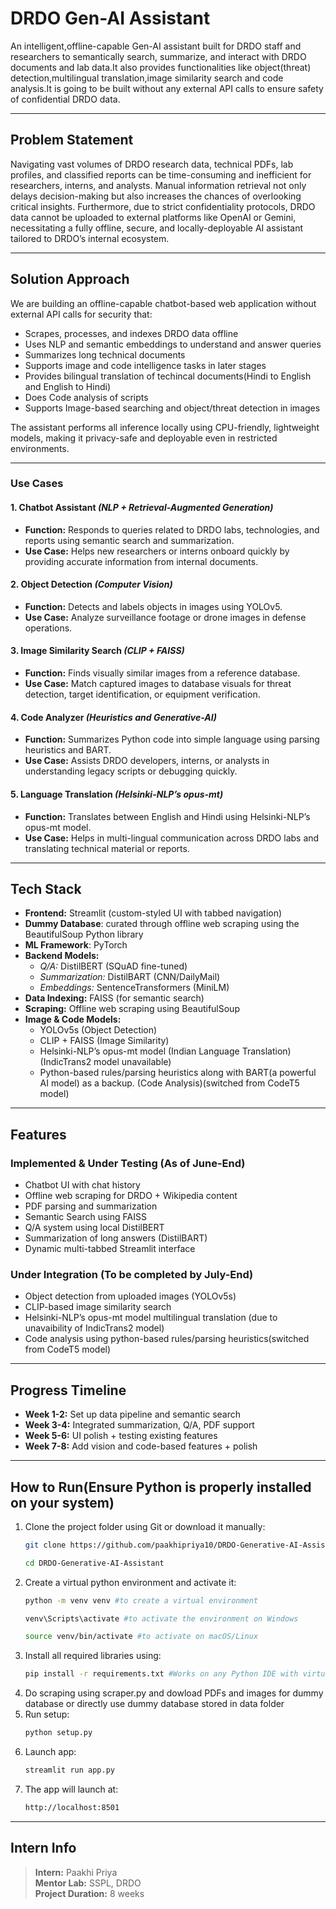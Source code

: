#  DRDO Gen-AI Assistant

An intelligent,offline-capable Gen-AI assistant built for DRDO staff and researchers to semantically search, summarize, and interact with DRDO documents and lab data.It also provides functionalities like object(threat) detection,multilingual translation,image similarity search and code analysis.It is going to be built  without any external API calls to ensure safety of confidential DRDO data.

---

##  Problem Statement

Navigating vast volumes of DRDO research data, technical PDFs, lab profiles, and classified reports can be time-consuming and inefficient for researchers, interns, and analysts. Manual information retrieval not only delays decision-making but also increases the chances of overlooking critical insights. Furthermore, due to strict confidentiality protocols, DRDO data cannot be uploaded to external platforms like OpenAI or Gemini, necessitating a fully offline, secure, and locally-deployable AI assistant tailored to DRDO’s internal ecosystem.

---

##  Solution Approach

We are building an offline-capable chatbot-based web application without external API calls for security that:
- Scrapes, processes, and indexes DRDO data offline
- Uses NLP and semantic embeddings to understand and answer queries
- Summarizes long technical documents
- Supports image and code intelligence tasks in later stages
- Provides bilingual translation of techincal documents(Hindi to English and English to Hindi)
- Does Code analysis of scripts
- Supports Image-based searching and object/threat detection in images

The assistant performs all inference locally using CPU-friendly, lightweight models, making it privacy-safe and deployable even in restricted environments.

---

###  Use Cases

#### 1. Chatbot Assistant *(NLP + Retrieval-Augmented Generation)*
- **Function:** Responds to queries related to DRDO labs, technologies, and reports using semantic search and summarization.  
- **Use Case:** Helps new researchers or interns onboard quickly by providing accurate information from internal documents.

#### 2. Object Detection *(Computer Vision)*
- **Function:** Detects and labels objects in images using YOLOv5.  
- **Use Case:** Analyze surveillance footage or drone images in defense operations.

#### 3. Image Similarity Search *(CLIP + FAISS)*
- **Function:** Finds visually similar images from a reference database.  
- **Use Case:** Match captured images to database visuals for threat detection, target identification, or equipment verification.

#### 4. Code Analyzer *(Heuristics and Generative-AI)*
- **Function:** Summarizes Python code into simple language using parsing heuristics and BART.  
- **Use Case:** Assists DRDO developers, interns, or analysts in understanding legacy scripts or debugging quickly.

#### 5. Language Translation *(Helsinki-NLP’s opus-mt)*
- **Function:** Translates between English and Hindi using Helsinki-NLP’s opus-mt model.  
- **Use Case:** Helps in multi-lingual communication across DRDO labs and translating technical material or reports.

---

## Tech Stack

- **Frontend:** Streamlit (custom-styled UI with tabbed navigation)
- **Dummy Database**: curated through offline web scraping using the BeautifulSoup Python library
- **ML Framework**: PyTorch
- **Backend Models:**
  - *Q/A:* DistilBERT (SQuAD fine-tuned)
  - *Summarization:* DistilBART (CNN/DailyMail)
  - *Embeddings:* SentenceTransformers (MiniLM)
- **Data Indexing:** FAISS (for semantic search)
- **Scraping:** Offline web scraping using BeautifulSoup
- **Image & Code Models:** 
  - YOLOv5s (Object Detection)
  - CLIP + FAISS (Image Similarity)
  - Helsinki-NLP’s opus-mt model (Indian Language Translation)(IndicTrans2 model unavailable)
  - Python-based rules/parsing heuristics along with BART(a powerful AI model) as a backup. (Code Analysis)(switched from CodeT5 model)

---

##  Features

###  Implemented & Under Testing (As of June-End)
- Chatbot UI with chat history
- Offline web scraping for DRDO + Wikipedia content
- PDF parsing and summarization
- Semantic Search using FAISS
- Q/A system using local DistilBERT
- Summarization of long answers (DistilBART)
- Dynamic multi-tabbed Streamlit interface

###  Under Integration (To be completed by July-End)
- Object detection from uploaded images (YOLOv5s)
- CLIP-based image similarity search
- Helsinki-NLP’s opus-mt model multilingual translation (due to unavaibility of IndicTrans2 model)
- Code analysis using python-based rules/parsing heuristics(switched from CodeT5 model)

---

##  Progress Timeline

- **Week 1-2:** Set up data pipeline and semantic search
- **Week 3-4:** Integrated summarization, Q/A, PDF support
- **Week 5-6:** UI polish + testing existing features
- **Week 7-8:** Add vision and code-based features + polish

---

##  How to Run(Ensure Python is properly installed on your system)

1. Clone the project folder using Git or download it manually:
   ```bash
   git clone https://github.com/paakhipriya10/DRDO-Generative-AI-Assistant.git
   ```
   ```bash
   cd DRDO-Generative-AI-Assistant
   ```
2. Create a virtual python environment and activate it:
   ```bash
   python -m venv venv #to create a virtual environment
   ```
   ```bash
   venv\Scripts\activate #to activate the environment on Windows
   ```
   ```bash
   source venv/bin/activate #to activate on macOS/Linux
   ```
4. Install all required libraries using:
   ```bash
   pip install -r requirements.txt #Works on any Python IDE with virtual environment support.
5. Do scraping using scraper.py and dowload PDFs and images for dummy database or directly use dummy database stored in data folder
6. Run setup:
   ```bash
   python setup.py  
7. Launch app:
   ```bash
   streamlit run app.py
8. The app will launch at:
   ```bash
   http://localhost:8501
---

##  Intern Info

> **Intern:** Paakhi Priya  
> **Mentor Lab:** SSPL, DRDO  
> **Project Duration:** 8 weeks  



